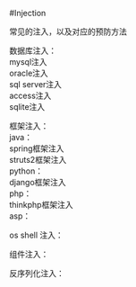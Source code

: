#Injection  
  
常见的注入，以及对应的预防方法  
  
  
数据库注入：  
mysql注入  
oracle注入  
sql server注入  
access注入  
sqlite注入  
  
  
  
框架注入：  
java：  
spring框架注入  
struts2框架注入  
python：  
django框架注入  
php：  
thinkphp框架注入  
asp：  
  
  
  
  
os shell 注入：  
  
  
  
  
组件注入：  
  
  
  
  
反序列化注入：  
  
  
  
